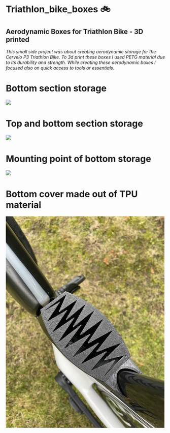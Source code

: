 # Triathlon_bike_boxes 🚲
## Aerodynamic Boxes for Triathlon Bike - 3D printed

_This small side project was about creating aerodynamic storage for the Cervelo P3 Triathlon Bike. To 3d print these boxes I used PETG material due to its durability and strength. While creating these aerodynamic boxes I focused also on quick access to tools or essentials._

# Bottom section storage 

<img src="IMG_7940.JPG" width="500"> 

# Top and bottom section storage 

<img src="IMG_7946.JPG" width="500">

# Mounting point of bottom storage


<img src="IMG_7950.JPG" width="500">

# Bottom cover made out of TPU material

<img src="IMG_7951.JPG" width="500">

